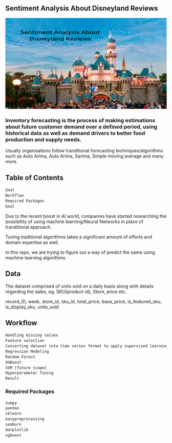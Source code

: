 ## Sentiment Analysis About Disneyland Reviews

![Sentiment Analysis About Disneyland Reviews](https://github.com/abhishek130702/Sentiment-Analysis-About-Disneyland-Reviews/blob/main/Disneyland.png)

### Inventory forecasting is the process of making estimations about future customer demand over a defined period, using historical data as well as demand drivers to better food production and supply needs.

Usually organisations follow tranditional forecasting techniques/algorithms such as Auto Arima, Auto Arima, Sarima, Simple moving average and many more.


## Table of Contents
```bash
Goal
Workflow
Required Packages
Goal
````
Due to the recent boost in AI world, companies have started researching the possibility of using machine learning/Neural Networks in place of tranditional approach.

Tuning traditional algorithms takes a significant amount of efforts and domain expertise as well.

In this repo, we are trying to figure out a way of predict the same using machine learning algorithms.

## Data
The dataset comprised of units sold on a daily basis along with details regarding the sales, eg. SKU(product id), Store, price etc.

record_ID, week, store_id, sku_id, total_price, base_price, is_featured_sku, is_display_sku, units_sold

## Workflow
```bash
Handling missing values
Feature selection
Converting dataset into time series format to apply supervised learning approach.
Regression Modeling
Random Forest
XGBoost
SVM (future scope)
Hyperparameter Tuning
Result
```

### Required Packages
```bash
numpy
pandas
sklearn
easypreprocessing
seaborn
matplotlib
xgboost
```
